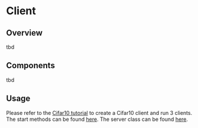 # Client

## Overview
tbd
## Components

tbd

## Usage

Please refer to the [Cifar10 tutorial](./tutorial/01_cifar10_run/) to create a Cifar10 client and run 3 clients.
The start methods can be found [here](../theoden/start.py). The server class can be found [here](../theoden/topology/client.py).